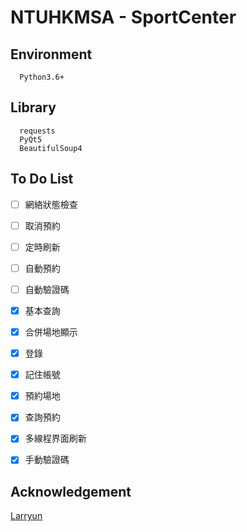 # NTUHKMSA - SportCenter


## Environment
```
  Python3.6+
```


## Library
```
  requests
  PyQt5
  BeautifulSoup4
```

## To Do List
* [ ]  網絡狀態檢查
* [ ]  取消預約
* [ ]  定時刷新
* [ ]  自動預約
* [ ]  自動驗證碼
* [x]  基本查詢
* [x]  合併場地顯示
* [x]  登錄
* [x]  記住帳號
* [x]  預約場地
* [x]  查詢預約
* [X]  多線程界面刷新
* [X]  手動驗證碼


## Acknowledgement
[Larryun](https://github.com/Larryun)
